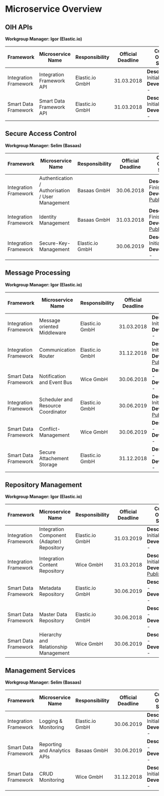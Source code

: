 # Microservice Overview

## OIH APIs
**Workgroup Manager: Igor (Elastic.io)**

|Framework|Microservice Name|Responsibility|Official Deadline|Current Overall Status|Link to documentation|
|---|---|---|---|---|---|
|Integration Framework|Integration Framework API|Elastic.io GmbH|31.03.2018|**Description:** Initial <br> **Development:** -|- [OIH APIs](/OihAPIs/README.md)|
|Smart Data Framework|Smart Data Framework API|Elastic.io GmbH|31.03.2018|**Description:** Initial <br> **Development:** -|- [YAML file for swagger documentation](/SmartDataFramework/oih-sdf-api-0.0.1.yaml)|

## Secure Access Control
**Workgroup Manager: Selim (Basaas)**

|Framework|Microservice Name|Responsibility|Official Deadline|Current Overall Status|Link to documentation|
|---|---|---|---|---|---|
|Integration Framework|Authentication / Authorisation / User Management|Basaas GmbH|30.06.2018|**Description:** Finished <br> **Development:** [Published](https://github.com/openintegrationhub/IAM)|- [ApiGateway](/SecureAccessControl/ApiGateway.md) <br> - [AccessControlManagement](/SecureAccessControl/AccessControlManagement.md) <br> - [AuthenticationAuthorisation](/SecureAccessControl/AuthenticationAuthorisationFlow.md) <br>|
|Integration Framework|Identity Management|Basaas GmbH|31.03.2018|**Description:** Finished <br> **Development:** [Published](https://github.com/openintegrationhub/IAM)|- [IAMConcept](/SecureAccessControl/IAMConcept.md) <br> - [Identity Management](/SecureAccessControl/IdentityManagement.md)|
|Integration Framework|Secure-Key-Management|Elastic.io GmbH|30.06.2019|**Description:** Initial <br> **Development:** -|- [Secure-Key-Management](/SecureAccessControl/SecureKeyManagement.md)|

## Message Processing
**Workgroup Manager: Igor (Elastic.io)**

|Framework|Microservice Name|Responsibility|Official Deadline|Current Overall Status|Link to documentation|
|---|---|---|---|---|---|
|Integration Framework|Message oriented Middleware|Elastic.io GmbH|31.03.2018|**Description:** Initial <br> **Development:** -|- [MessageOrientedMiddleware](/MessageProcessing/MessageOrientedMiddleware.md)|
|Integration Framework|Communication Router|Elastic.io GmbH|31.12.2018|**Description:** Initial <br> **Development:** [Published](https://github.com/openintegrationhub/openintegrationhub/tree/master/services/communication-router)|- [CommunicationRouter](/MessageProcessing/CommunicationRouter.md)|
|Smart Data Framework|Notification and Event Bus|Wice GmbH|30.06.2018|**Description:** - <br> **Development:** -|-|
|Integration Framework|Scheduler and Resource Coordinator|Elastic.io GmbH|30.06.2019|**Description:** Initial <br> **Development:** [Published](https://github.com/openintegrationhub/openintegrationhub/tree/master/services/scheduler)|- [Scheduler and Resource Coordinator](/MessageProcessing/SchedulerResourceCoordinator.md)|
|Smart Data Framework|Conflict-Management|Wice GmbH|30.06.2019|**Description:** - <br> **Development:** -|-|
|Smart Data Framework|Secure Attachement Storage|Elastic.io GmbH|31.12.2018|**Description:** - <br> **Development:** -|-|

## Repository Management
**Workgroup Manager: Igor (Elastic.io)**

|Framework|Microservice Name|Responsibility|Official Deadline|Current Overall Status|Link to documentation|
|---|---|---|---|---|---|
|Integration Framework|Integration Component (Adapter) Repository|Elastic.io GmbH|31.03.2019|**Description:** Initial <br> **Development:** -|- [IntegrationComponentRepository](/RepositoryManagement/IntegrationComponentRepository.md)|
|Integration Framework|Integration Content Repository|Wice GmbH|31.03.2018|**Description:** Initial <br> **Development:** [Published](https://github.com/openintegrationhub/ICR)|- [IntegrationContentRepository](/RepositoryManagement/IntegrationContentRepository.md)|
|Smart Data Framework|Metadata Repository|Elastic.io GmbH|30.06.2019|**Description:** - <br> **Development:** -|-|
|Smart Data Framework|Master Data Repository|Elastic.io GmbH|30.06.2018|**Description:** - <br> **Development:** -|-|
|Smart Data Framework|Hierarchy and Relationship Management|Wice GmbH|30.06.2019|**Description:** - <br> **Development:** -|-|

## Management Services
**Workgroup Manager: Selim (Basaas)**

|Framework|Microservice Name|Responsibility|Official Deadline|Current Overall Status|Link to documentation|
|---|---|---|---|---|---|
|Integration Framework|Logging & Monitoring|Elastic.io GmbH|30.06.2019|**Description:** Initial <br> **Development:** -|- [Logging and Monitoring](/ManagementServices/LoggingMonitoring.md)|
|Smart Data Framework|Reporting and Analytics APIs|Basaas GmbH|30.06.2019|**Description:** - <br> **Development:** -|-|
|Smart Data Framework|CRUD Monitoring|Wice GmbH|31.12.2018|**Description:** Initial <br> **Development:** -|- [CRUD Monitoring](ManagementServices/CRUDMonitoring.md)|
